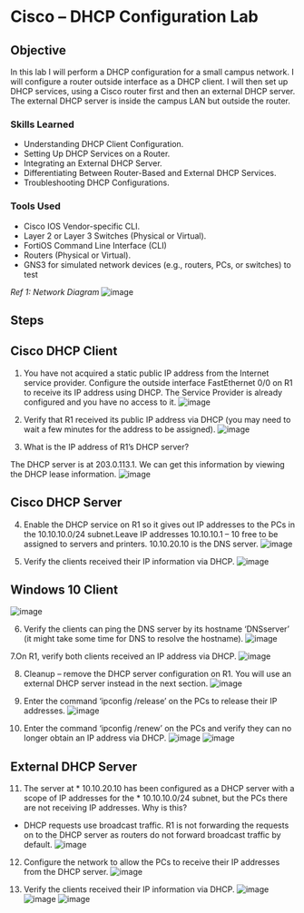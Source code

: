 # Cisco – DHCP Configuration Lab

## Objective

In this lab I will perform a DHCP configuration for a small campus network.
I will configure a router outside interface as a DHCP client. I will then set up DHCP services, using a Cisco router first and then an external DHCP server. The external DHCP server is inside the campus LAN but outside the router.

### Skills Learned

- Understanding DHCP Client Configuration.
- Setting Up DHCP Services on a Router.
- Integrating an External DHCP Server.
- Differentiating Between Router-Based and External DHCP Services.
- Troubleshooting DHCP Configurations.


### Tools Used

- Cisco IOS Vendor-specific CLI.
- Layer 2 or Layer 3 Switches (Physical or Virtual).
- FortiOS Command Line Interface (CLI)
- Routers (Physical or Virtual).
- GNS3 for simulated network devices (e.g., routers, PCs, or switches) to test


*Ref 1: Network Diagram*
 ![image](https://github.com/user-attachments/assets/11126687-6829-4a32-a220-9b902759fc60)


## Steps

## Cisco DHCP Client

1.	You have not acquired a static public IP address from the Internet service provider. Configure the outside interface FastEthernet 0/0 on R1 to receive its IP address using DHCP. The Service Provider is already configured and you have no access to it.
![image](https://github.com/user-attachments/assets/c11eeb79-8c89-434c-911c-5ac865042619)
 

2.	Verify that R1 received its public IP address via DHCP (you may need to wait a few minutes for the address to be assigned).
![image](https://github.com/user-attachments/assets/75ac4037-3aac-4d3e-afac-d03ac6e22520)
 

3.	What is the IP address of R1’s DHCP server?

The DHCP server is at 203.0.113.1. We can get this information by viewing the DHCP lease information.
![image](https://github.com/user-attachments/assets/e99b4184-4afa-444e-b2af-9d5afa47e081)
 


## Cisco DHCP Server

4.	Enable the DHCP service on R1 so it gives out IP addresses to the PCs in the 10.10.10.0/24 subnet.Leave IP addresses 10.10.10.1 – 10 free to be assigned to servers and printers. 10.10.20.10 is the DNS server.
![image](https://github.com/user-attachments/assets/40409017-ab8e-4116-8f4e-2033d4d1544c)
 

5.	Verify the clients received their IP information via DHCP.
![image](https://github.com/user-attachments/assets/7dae9dcd-8c03-42f8-8b77-1c726693abb4)
 
## Windows 10 Client
![image](https://github.com/user-attachments/assets/b87880db-80cd-439a-a35e-0a4ee6c95096)
 

6.	Verify the clients can ping the DNS server by its hostname ‘DNSserver’ (it might take some time for DNS to resolve the hostname).
![image](https://github.com/user-attachments/assets/84b61a20-e37d-4c56-bbdb-02f77913a47c)


7.On R1, verify both clients received an IP address via DHCP.
![image](https://github.com/user-attachments/assets/d3abadf3-8a76-49f2-b59e-6a6ec94995a6)
 

8.	Cleanup – remove the DHCP server configuration on R1. You will use an external DHCP server instead in the next section.
![image](https://github.com/user-attachments/assets/c1e73a50-7e7d-41d8-8f6c-f5ba35d9ba4b)


9.	Enter the command ‘ipconfig /release’ on the PCs to release their IP addresses.
![image](https://github.com/user-attachments/assets/c095ff3b-307e-4a72-b625-ccf1782df8cf)
 


10.	Enter the command ‘ipconfig /renew’ on the PCs and verify they can no longer obtain an IP address via DHCP.
![image](https://github.com/user-attachments/assets/73ec03ed-b4e3-4a2a-9612-089fd05a7b0d)
![image](https://github.com/user-attachments/assets/4d49bc42-87b3-4a60-81c6-8274366c0b08)
 

## External DHCP Server

11.	The server at * 10.10.20.10 has been configured as a DHCP server with a scope of IP addresses for the * 10.10.10.0/24 subnet, but the PCs there are not receiving IP addresses. Why is this?

* DHCP requests use broadcast traffic. R1 is not forwarding the requests on to the DHCP server as routers do not forward broadcast traffic by default.
![image](https://github.com/user-attachments/assets/cf8f95f8-7f53-464a-a9eb-de0779a4af0b)
 


12.	Configure the network to allow the PCs to receive their IP addresses from the DHCP server.
![image](https://github.com/user-attachments/assets/49fcbc05-9584-4b40-90b4-79acbac674f2)
 

13.	Verify the clients received their IP information via DHCP.
![image](https://github.com/user-attachments/assets/2984c66e-6da6-41c1-96f4-44b46eebdb5d)
![image](https://github.com/user-attachments/assets/a1e83bca-f880-4308-ae8e-a54f7e198e9c)
![image](https://github.com/user-attachments/assets/03ee894d-12d6-4771-a795-db4304e7a20a)

 
 
 
